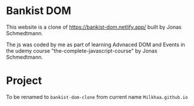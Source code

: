 # Bankist DOM

This website is a clone of https://bankist-dom.netlify.app/ built by Jonas Schmedtmann.

The js was coded by me as part of learning Advnaced DOM and Events in the udemy course "the-complete-javascript-course" by Jonas Schmedtmann.

# Project

To be renamed to `bankist-dom-clone` from current name `Milkhaa.github.io`
